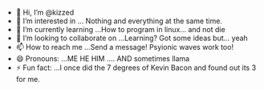- 👋 Hi, I’m @kizzed
- 👀 I’m interested in ... Nothing and everything at the same time. 
- 🌱 I’m currently learning ...How to program in linux... and not die
- 💞️ I’m looking to collaborate on ...Learning? Got some ideas but... yeah
- 📫 How to reach me ...Send a message! Psyionic waves work too!
- 😄 Pronouns: ...ME HE HIM .... AND sometimes llama 
- ⚡ Fun fact: ...I once did the 7 degrees of Kevin Bacon and found out its 3 for me.

<!---
kizzed/kizzed is a ✨ special ✨ repository because its `README.md` (this file) appears on your GitHub profile.
You can click the Preview link to take a look at your changes.
--->
